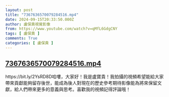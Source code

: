 ```yaml
---
layout: post
title: "7367636570079284516.mp4"
date: 2024-09-15T20:33:50.000Z
author: 盧保貴視覺影像
from: https://www.youtube.com/watch?v=qMfL6GdgCNY
tags: [ 盧保貴 ]
comments: True
categories: [ 盧保貴 ]
---
```

<!--1726432430000-->
[7367636570079284516.mp4](https://www.youtube.com/watch?v=qMfL6GdgCNY)
------

<div>
https://bit.ly/2YsRD8D哈嘍，大家好！我是盧寶貴！我拍攝的視頻希望能給大家帶來貢獻能夠留存後世，能成為後人對現在的歷史參考期待影像能為將來保留文獻，給人們帶來更多的意義與思考。喜歡我的視頻記得評論哦！
</div>
